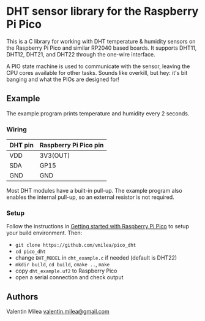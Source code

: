 # DHT sensor library for the Raspberry Pi Pico

This is a C library for working with DHT temperature & humidity sensors on the Raspberry Pi Pico and similar RP2040 based boards. It supports DHT11, DHT12, DHT21, and DHT22 through the one-wire interface.

A PIO state machine is used to communicate with the sensor, leaving the CPU cores available for other tasks. Sounds like overkill, but hey: it's bit banging and what the PIOs are designed for!

## Example

The example program prints temperature and humidity every 2 seconds.

### Wiring

| DHT pin | Raspberry Pi Pico pin |
| ------- | --------------------- |
| VDD     | 3V3(OUT)              |
| SDA     | GP15                  |
| GND     | GND                   |

Most DHT modules have a built-in pull-up. The example program also enables the internal pull-up, so an external resistor is not required.

### Setup

Follow the instructions in [Getting started with Raspberry Pi Pico](https://datasheets.raspberrypi.org/pico/getting-started-with-pico.pdf) to setup your build environment. Then:

- `git clone https://github.com/vmilea/pico_dht`
- `cd pico_dht`
- change `DHT_MODEL` in `dht_example.c` if needed (default is DHT22)
- `mkdir build`, `cd build`, `cmake ..`, `make`
- copy `dht_example.uf2` to Raspberry Pico
- open a serial connection and check output

## Authors

Valentin Milea <valentin.milea@gmail.com>
